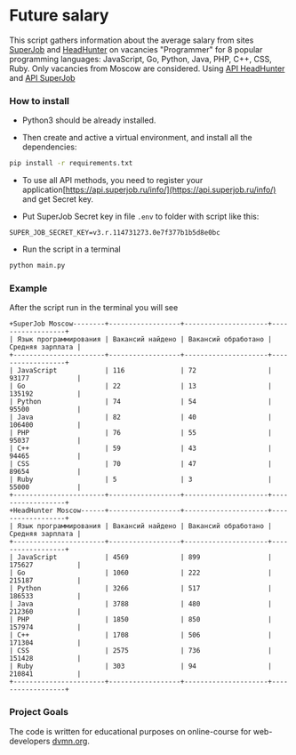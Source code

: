 # Future salary

This script gathers information about the average salary from sites [SuperJob](https://www.superjob.ru) and [HeadHunter](https://www.hh.ru) on vacancies "Programmer" for 8 popular programming languages: JavaScript, Go, Python, Java, PHP, C++, CSS, Ruby.
Only vacancies from Moscow are considered.
Using [API HeadHunter](https://github.com/hhru/api/blob/master/docs/general.md) and [API SuperJob](https://api.superjob.ru)

### How to install

* Python3 should be already installed.

* Then create and active a virtual environment, and install all the dependencies:
```bash
pip install -r requirements.txt
```

* To use all API methods, you need to register your application[https://api.superjob.ru/info/](https://api.superjob.ru/info/) and get Secret key.

* Put SuperJob Secret key in file `.env` to folder with script like this:
```
SUPER_JOB_SECRET_KEY=v3.r.114731273.0e7f377b1b5d8e0bc
```

* Run the script in a terminal
```bash
python main.py
```

### Example
After the script run in the terminal you will see

```
+SuperJob Moscow--------+------------------+---------------------+------------------+
| Язык программирования | Вакансий найдено | Вакансий обработано | Средняя зарплата |
+-----------------------+------------------+---------------------+------------------+
| JavaScript            | 116              | 72                  | 93177            |
| Go                    | 22               | 13                  | 135192           |
| Python                | 74               | 54                  | 95500            |
| Java                  | 82               | 40                  | 106400           |
| PHP                   | 76               | 55                  | 95037            |
| C++                   | 59               | 43                  | 94465            |
| CSS                   | 70               | 47                  | 89654            |
| Ruby                  | 5                | 3                   | 55000            |
+-----------------------+------------------+---------------------+------------------+
+HeadHunter Moscow------+------------------+---------------------+------------------+
| Язык программирования | Вакансий найдено | Вакансий обработано | Средняя зарплата |
+-----------------------+------------------+---------------------+------------------+
| JavaScript            | 4569             | 899                 | 175627           |
| Go                    | 1060             | 222                 | 215187           |
| Python                | 3266             | 517                 | 186533           |
| Java                  | 3788             | 480                 | 212360           |
| PHP                   | 1850             | 850                 | 157974           |
| C++                   | 1708             | 506                 | 171304           |
| CSS                   | 2575             | 736                 | 151428           |
| Ruby                  | 303              | 94                  | 210841           |
+-----------------------+------------------+---------------------+------------------+
```

### Project Goals

The code is written for educational purposes on online-course for web-developers [dvmn.org](https://dvmn.org/).
